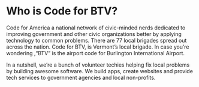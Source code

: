 # Who is Code for BTV?

Code for America a national network of civic-minded nerds dedicated to improving government and other civic organizations better by applying technology to common problems.   There are 77 local brigades spread out across the nation.   Code for BTV, is Vermont’s local brigade.  In case you’re wondering ,“BTV” is the airport code for Burlington International Airport. 

In a nutshell, we’re a bunch of volunteer techies helping fix local problems by building awesome software.   We build apps, create websites and provide tech services to government agencies and local non-profits.   
